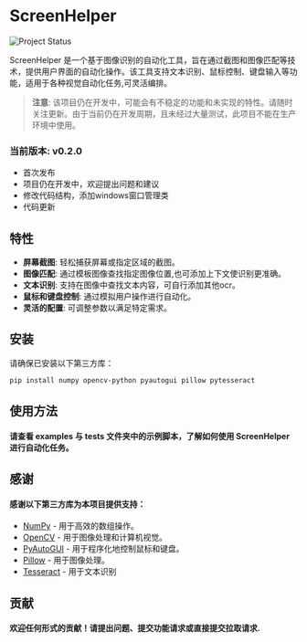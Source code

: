 # ScreenHelper

![Project Status](https://img.shields.io/badge/status-in%20development-orange.svg)

ScreenHelper 是一个基于图像识别的自动化工具，旨在通过截图和图像匹配等技术，提供用户界面的自动化操作。该工具支持文本识别、鼠标控制、键盘输入等功能，适用于各种视觉自动化任务,可灵活编排。

> **注意**: 该项目仍在开发中，可能会有不稳定的功能和未实现的特性。请随时关注更新。由于当前仍在开发周期，且未经过大量测试，此项目不能在生产环境中使用。

### 当前版本: v0.2.0

- 首次发布
- 项目仍在开发中，欢迎提出问题和建议
- 修改代码结构，添加windows窗口管理类
- 代码更新

## 特性

- **屏幕截图**: 轻松捕获屏幕或指定区域的截图。
- **图像匹配**: 通过模板图像查找指定图像位置,也可添加上下文使识别更准确。
- **文本识别**: 支持在图像中查找文本内容，可自行添加其他ocr。
- **鼠标和键盘控制**: 通过模拟用户操作进行自动化。
- **灵活的配置**: 可调整参数以满足特定需求。

## 安装

请确保已安装以下第三方库：

```bash
pip install numpy opencv-python pyautogui pillow pytesseract
```

## 使用方法
#### 请查看 examples 与 tests 文件夹中的示例脚本，了解如何使用 ScreenHelper 进行自动化任务。

## 感谢
#### 感谢以下第三方库为本项目提供支持：

- [NumPy](https://numpy.org/) - 用于高效的数组操作。
- [OpenCV](https://opencv.org/) - 用于图像处理和计算机视觉。
- [PyAutoGUI](https://pyautogui.readthedocs.io/) - 用于程序化地控制鼠标和键盘。
- [Pillow](https://python-pillow.org/) - 用于图像处理。
- [Tesseract](https://github.com/tesseract-ocr/tesseract) - 用于文本识别


## 贡献
#### 欢迎任何形式的贡献！请提出问题、提交功能请求或直接提交拉取请求.